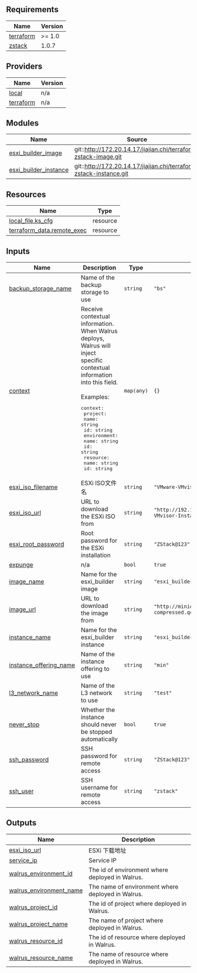 <!-- BEGIN_TF_DOCS -->
## Requirements

| Name | Version |
|------|---------|
| <a name="requirement_terraform"></a> [terraform](#requirement\_terraform) | >= 1.0 |
| <a name="requirement_zstack"></a> [zstack](#requirement\_zstack) | 1.0.7 |

## Providers

| Name | Version |
|------|---------|
| <a name="provider_local"></a> [local](#provider\_local) | n/a |
| <a name="provider_terraform"></a> [terraform](#provider\_terraform) | n/a |

## Modules

| Name | Source | Version |
|------|--------|---------|
| <a name="module_esxi_builder_image"></a> [esxi\_builder\_image](#module\_esxi\_builder\_image) | git::http://172.20.14.17/jiajian.chi/terraform-zstack-image.git | v1.1.1 |
| <a name="module_esxi_builder_instance"></a> [esxi\_builder\_instance](#module\_esxi\_builder\_instance) | git::http://172.20.14.17/jiajian.chi/terraform-zstack-instance.git | v1.1.1 |

## Resources

| Name | Type |
|------|------|
| [local_file.ks_cfg](https://registry.terraform.io/providers/hashicorp/local/latest/docs/resources/file) | resource |
| [terraform_data.remote_exec](https://registry.terraform.io/providers/hashicorp/terraform/latest/docs/resources/data) | resource |

## Inputs

| Name | Description | Type | Default | Required |
|------|-------------|------|---------|:--------:|
| <a name="input_backup_storage_name"></a> [backup\_storage\_name](#input\_backup\_storage\_name) | Name of the backup storage to use | `string` | `"bs"` | no |
| <a name="input_context"></a> [context](#input\_context) | Receive contextual information. When Walrus deploys, Walrus will inject specific contextual information into this field.<br/><br/>Examples:<pre>context:<br/>  project:<br/>    name: string<br/>    id: string<br/>  environment:<br/>    name: string<br/>    id: string<br/>  resource:<br/>    name: string<br/>    id: string</pre> | `map(any)` | `{}` | no |
| <a name="input_esxi_iso_filename"></a> [esxi\_iso\_filename](#input\_esxi\_iso\_filename) | ESXi ISO文件名 | `string` | `"VMware-VMvisor-Installer-6.5.0.update01-5969303.x86_64.iso"` | no |
| <a name="input_esxi_iso_url"></a> [esxi\_iso\_url](#input\_esxi\_iso\_url) | URL to download the ESXi ISO from | `string` | `"http://192.168.200.100/mirror/iso/vmware/VMware_iso/VMware-VMvisor-Installer-6.5.0.update01-5969303.x86_64.iso"` | no |
| <a name="input_esxi_root_password"></a> [esxi\_root\_password](#input\_esxi\_root\_password) | Root password for the ESXi installation | `string` | `"ZStack@123"` | no |
| <a name="input_expunge"></a> [expunge](#input\_expunge) | n/a | `bool` | `true` | no |
| <a name="input_image_name"></a> [image\_name](#input\_image\_name) | Name for the esxi\_builder image | `string` | `"esxi_builder_by_terraform"` | no |
| <a name="input_image_url"></a> [image\_url](#input\_image\_url) | URL to download the image from | `string` | `"http://minio.zstack.io:9000/packer/redis-by-packer-image-compressed.qcow2"` | no |
| <a name="input_instance_name"></a> [instance\_name](#input\_instance\_name) | Name for the esxi\_builder instance | `string` | `"esxi_builder"` | no |
| <a name="input_instance_offering_name"></a> [instance\_offering\_name](#input\_instance\_offering\_name) | Name of the instance offering to use | `string` | `"min"` | no |
| <a name="input_l3_network_name"></a> [l3\_network\_name](#input\_l3\_network\_name) | Name of the L3 network to use | `string` | `"test"` | no |
| <a name="input_never_stop"></a> [never\_stop](#input\_never\_stop) | Whether the instance should never be stopped automatically | `bool` | `true` | no |
| <a name="input_ssh_password"></a> [ssh\_password](#input\_ssh\_password) | SSH password for remote access | `string` | `"ZStack@123"` | no |
| <a name="input_ssh_user"></a> [ssh\_user](#input\_ssh\_user) | SSH username for remote access | `string` | `"zstack"` | no |

## Outputs

| Name | Description |
|------|-------------|
| <a name="output_esxi_iso_url"></a> [esxi\_iso\_url](#output\_esxi\_iso\_url) | ESXi  下载地址 |
| <a name="output_service_ip"></a> [service\_ip](#output\_service\_ip) | Service IP |
| <a name="output_walrus_environment_id"></a> [walrus\_environment\_id](#output\_walrus\_environment\_id) | The id of environment where deployed in Walrus. |
| <a name="output_walrus_environment_name"></a> [walrus\_environment\_name](#output\_walrus\_environment\_name) | The name of environment where deployed in Walrus. |
| <a name="output_walrus_project_id"></a> [walrus\_project\_id](#output\_walrus\_project\_id) | The id of project where deployed in Walrus. |
| <a name="output_walrus_project_name"></a> [walrus\_project\_name](#output\_walrus\_project\_name) | The name of project where deployed in Walrus. |
| <a name="output_walrus_resource_id"></a> [walrus\_resource\_id](#output\_walrus\_resource\_id) | The id of resource where deployed in Walrus. |
| <a name="output_walrus_resource_name"></a> [walrus\_resource\_name](#output\_walrus\_resource\_name) | The name of resource where deployed in Walrus. |
<!-- END_TF_DOCS -->